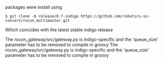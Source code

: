packages were install using 

	$ git clone -b release/0.7-indigo https://github.com/robotics-in-concert/rocon_multimaster.git

Which coincides with the latest stable indigo release

The rocon_gateway/src/gateway.py is indigo-specific and the 'queue_size' parameter has to be removed to compile in groovy
The rocon_gateway/src/gateway.py is indigo-specific and the 'queue_size' parameter has to be removed to compile in groovy